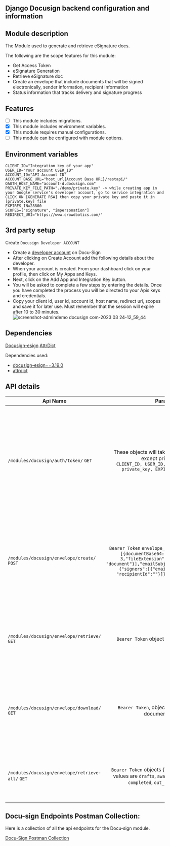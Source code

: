 ## Django Docusign backend configuration and information

## Module description

The Module used to generate and retrieve eSignature docs.

The following are the scope features for this module:

- Get Access Token
- eSignature Generation
- Retrieve eSignature doc
- Create an envelope that include documents that will be signed electronically, sender information, recipient
  information
- Status information that tracks delivery and signature progress

## Features

- [ ] This module includes migrations.
- [x] This module includes environment variables.
- [x] This module requires manual configurations.
- [ ] This module can be configured with module options.

## Environment variables

```dotenv
CLIENT_ID="Integration key of your app"
USER_ID="Your account USER_ID"
ACCOUNT_ID="API Account ID"
ACCOUNT_BASE_URL="host_url{Account Base URL}/restapi/"
OAUTH_HOST_NAME="account-d.docusign.com"
PRIVATE_KEY_FILE_PATH="./demo/private.key" -> while creating app in your Google service's developer account, go to service integration and CLICK ON [GENERATE RSA] then copy your private key and paste it in [private.key] file
EXPIRES_IN=28800
SCOPES=["signature", "impersonation"]
REDIRECT_URI="https://www.crowdbotics.com/"
```

## 3rd party setup

Create `Docusign Developer ACCOUNT`

- Create a [developer account](https://developers.docusign.com/platform/account/) on Docu-Sign
- After clicking on Create Account add the following details about the developer.
- When your account is created. From your dashboard click on your profile, then click on My Apps and Keys.
- Next, click on the Add App and Integration Key button.
- You will be asked to complete a few steps by entering the details. Once you have completed the process you will be
  directed to your Apis keys and credentials.
- Copy your client id, user id, account id, host name, redirect uri, scopes and save it for later use. Must remember
  that the session will expire after 10 to 30 minutes.
  ![screenshot-admindemo docusign com-2023 03 24-12_59_44](https://user-images.githubusercontent.com/120275623/227461456-8c872b39-5929-4a7c-84c9-ee8874d84f43.png)

## Dependencies

[Docusign-esign](https://github.com/docusign/docusign-esign-python-client/blob/master/README.md)
[AttrDict](https://github.com/bcj/AttrDict/blob/master/README.rst)

Dependencies used:

- [docusign-esign==3.19.0](https://pypi.org/project/docusign-esign/)
- [attrdict](https://pypi.org/project/attrdict/)

## API details

| Api Name                                         |                                                                                                                 Param                                                                                                                 | Description                                                                                                                                                                 |
|--------------------------------------------------|:-------------------------------------------------------------------------------------------------------------------------------------------------------------------------------------------------------------------------------------:|:----------------------------------------------------------------------------------------------------------------------------------------------------------------------------|
| `/modules/docusign/auth/token/` `GET`            |                                              These objects will taken from settings file except private key <br/>`CLIENT_ID, USER_ID, OAUTH_HOST_NAME, private_key, EXPIRES_IN, SCOPES `                                              | Takes client id, user id, Oauth host name, private key , token expiry time and scope and return payload that contain access token, token expire time, scope and token type. |
| `/modules/docusign/envelope/create/` `POST`      | `Bearer Token` `envelope_payload=>{documents:[{documentBase64:"","documentId": 3,"fileExtension": "pdf", "name": "document"}],"emailSubject":"","recipients":{"signers":[{"email":"","name":"", "recipientId":""}]},"status":"sent"}` | Takes envelope definition payload then create envelope and return envelope id, envelope uri, status date and time, status.                                                  |
| `/modules/docusign/envelope/retrieve/` `GET`     |                                                                                               `Bearer Token` object `{envelope_id: ''}`                                                                                               | Takes envelope id and return the status and data related to envelope based on envelope id.                                                                                  |
| `/modules/docusign/envelope/download/`  `GET`    |                                                                                      `Bearer Token`, objects {envelope_id: '', document_id: ''}                                                                                       | Takes envelope id and document id return the specific document present in envelope based on document id.                                                                    |
| `/modules/docusign/envelope/retrieve-all/` `GET` |                                                    `Bearer Token` objects {folder value: ''}. Valid values are `drafts`, `awaiting_my_signature`, `completed`, `out_for_signature`                                                    | Takes Folder valid value and return all the envelopes present in that folder.                                                                                               |

## Docu-sign Endpoints Postman Collection:

Here is a collection of all the api endpoints for the Docu-sign module.

[Docu-Sign Postman Collection](https://drive.google.com/file/d/1SERBkw54zLknAmULrXjniiLUuhFH3IQE/view?usp=share_link)

